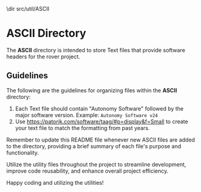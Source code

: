\dir src/util/ASCII

# ASCII Directory

The **ASCII** directory is intended to store Text files that provide software headers for the rover project.

## Guidelines

The following are the guidelines for organizing files within the **ASCII** directory:

1. Each Text file should contain "Autonomy Software" followed by the major software version. Example: `Autonomy Software v24`
2. Use https://patorjk.com/software/taag/#p=display&f=Small to create your text file to match the formatting from past years.

Remember to update this README file whenever new ASCII files are added to the directory, providing a brief summary of each file's purpose and functionality.

Utilize the utility files throughout the project to streamline development, improve code reusability, and enhance overall project efficiency.

Happy coding and utilizing the utilities!